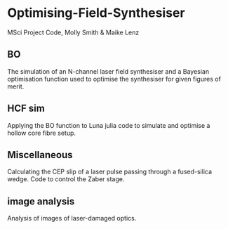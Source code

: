 # Optimising-Field-Synthesiser
MSci Project Code, Molly Smith &amp; Maike Lenz


## BO
The simulation of an N-channel laser field synthesiser and a Bayesian optimisation function used to optimise the synthesiser for given figures of merit.

## HCF sim
Applying the BO function to Luna julia code to simulate and optimise a hollow core fibre setup.

## Miscellaneous
Calculating the CEP slip of a laser pulse passing through a fused-silica wedge.
Code to control the Zaber stage.

## image analysis
Analysis of images of laser-damaged optics.
